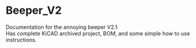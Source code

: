 # Beeper_V2
Documentation for the annoying beeper V2.1  
Has complete KiCAD archived project, BOM, and some simple how to use instructions.
